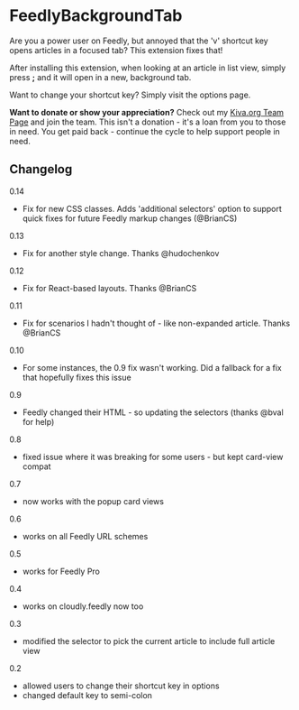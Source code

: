 FeedlyBackgroundTab
===

Are you a power user on Feedly, but annoyed that the 'v' shortcut key opens articles in a focused tab?  This extension fixes that!

After installing this extension, when looking at an article in list view, simply press **;** and it will open in a new, background tab.

Want to change your shortcut key?  Simply visit the options page.

**Want to donate or show your appreciation?**  Check out my [Kiva.org Team Page](https://www.kiva.org/team/aaron_saray_open_source_software_team) and join the team.
This isn't a donation - it's a loan from you to those in need.  You get paid back - continue the cycle to help support people in need.

Changelog
---------
0.14
* Fix for new CSS classes. Adds 'additional selectors' option to support quick fixes for future Feedly markup changes (@BrianCS)

0.13
* Fix for another style change.  Thanks @hudochenkov

0.12
* Fix for React-based layouts.  Thanks @BrianCS

0.11
* Fix for scenarios I hadn't thought of - like non-expanded article.  Thanks @BrianCS

0.10
* For some instances, the 0.9 fix wasn't working.  Did a fallback for a fix that hopefully fixes this issue

0.9
* Feedly changed their HTML - so updating the selectors (thanks @bval for help)

0.8
* fixed issue where it was breaking for some users - but kept card-view compat

0.7
* now works with the popup card views

0.6
* works on all Feedly URL schemes

0.5
* works for Feedly Pro

0.4
* works on cloudly.feedly now too

0.3
* modified the selector to pick the current article to include full article view

0.2
* allowed users to change their shortcut key in options
* changed default key to semi-colon
